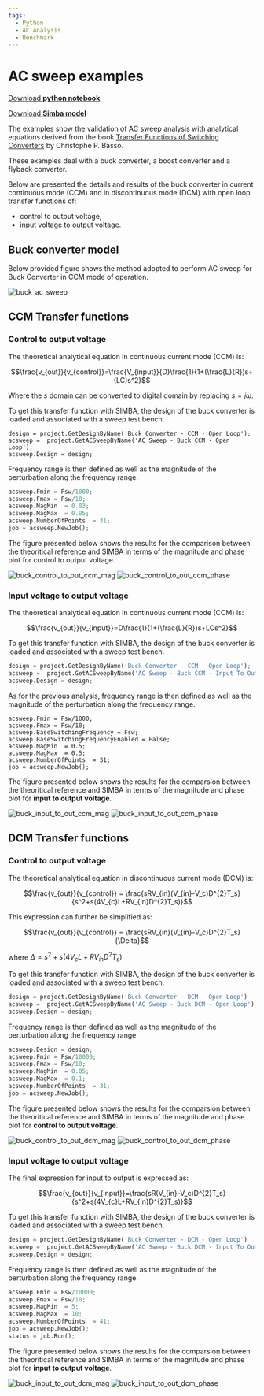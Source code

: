 ```yaml
---
tags:
  - Python
  - AC Analysis
  - Benchmark
---
```


# AC sweep examples

[Download **python notebook**](ACSweepExamples.ipynb)

[Download **Simba model**](ACSweepTest.simba)

The examples show the validation of AC sweep analysis with analytical equations derived from the book [Transfer Functions of Switching Converters](https://stairwaypress.com/product/transfer-functions-of-switching-converters/) by Christophe P. Basso.

These examples deal with a buck converter, a boost converter and a flyback converter.

Below are presented the details and results of the buck converter in current continuous mode (CCM) and in discontinuous mode (DCM)  with open loop transfer functions of:

* control to output voltage,
* input voltage to output voltage.


## Buck converter model
 Below provided figure shows the method adopted to perform AC sweep for Buck Converter in CCM mode of operation.

![buck_ac_sweep](fig/buck_ac_sweep.png)

## CCM Transfer functions

### Control to output voltage

The theoretical analytical equation in continuous current mode (CCM) is:

$$\frac{v_{out}}{v_{control}}=\frac{V_{input}}{D}\frac{1}{1+(\frac{L}{R})s+(LC)s^2}$$

Where the *s* domain can be converted to digital domain by replacing $s = j\omega$.

To get this transfer function with SIMBA, the design of the buck converter is loaded and associated with a sweep test bench.

```
design = project.GetDesignByName('Buck Converter - CCM - Open Loop');
acsweep =  project.GetACSweepByName('AC Sweep - Buck CCM - Open Loop');
acsweep.Design = design;
```

Frequency range is then defined as well as the magnitude of the perturbation along the frequency range.

```py
acsweep.Fmin = Fsw/1000;
acsweep.Fmax = Fsw/10;
acsweep.MagMin  = 0.03;
acsweep.MagMax  = 0.05;
acsweep.NumberOfPoints  = 31;
job = acsweep.NewJob();
```

The figure presented below shows the results for the comparison between the theoritical reference and SIMBA in terms of the magnitude and phase plot for control to output voltage.

![buck_control_to_out_ccm_mag](fig/buck_control_to_out_ccm_mag.png)
![buck_control_to_out_ccm_phase](fig/buck_control_to_out_ccm_phase.png)


### Input voltage to output voltage

The theoretical analytical equation in continuous current mode (CCM) is:

$$\frac{v_{out}}{v_{input}}=D\frac{1}{1+(\frac{L}{R})s+LCs^2}$$

To get this transfer function with SIMBA, the design of the buck converter is loaded and associated with a sweep test bench.

```py
design = project.GetDesignByName('Buck Converter - CCM - Open Loop');
acsweep =  project.GetACSweepByName('AC Sweep - Buck CCM - Input To Output');
acsweep.Design = design;

```

As for the previous analysis, frequency range is then defined as well as the magnitude of the perturbation along the frequency range.

```
acsweep.Fmin = Fsw/1000;
acsweep.Fmax = Fsw/10;
acsweep.BaseSwitchingFrequency = Fsw;
acsweep.BaseSwitchingFrequencyEnabled = False;
acsweep.MagMin  = 0.5;
acsweep.MagMax  = 0.5;
acsweep.NumberOfPoints  = 31;
job = acsweep.NewJob();

```

The figure presented below shows the results for the comparsion between the theoritical reference and SIMBA in terms of the magnitude and phase plot for **input to output voltage**.

![buck_input_to_out_ccm_mag](fig/buck_input_to_out_ccm_mag.png)
![buck_input_to_out_ccm_phase](fig/buck_input_to_out_ccm_phase.png)


## DCM Transfer functions

### Control to output voltage

The theoretical analytical equation in discontinuous current mode (DCM) is:

$$\frac{v_{out}}{v_{control}} = \frac{sRV_{in}(V_{in}-V_c)D^{2}T_s}{s^2+s(4V_{c}L+RV_{in}D^{2}T_s)}$$

This expression can further be simplified as:

$$\frac{v_{out}}{v_{control}} = \frac{sRV_{in}(V_{in}-V_c)D^{2}T_s}{\Delta}$$

where $\Delta = s^2+s(4V_{c}L+RV_{in}D^{2}T_s)$

To get this transfer function with SIMBA, the design of the buck converter is loaded and associated with a sweep test bench.

```py
design = project.GetDesignByName('Buck Converter - DCM - Open Loop')
acsweep =  project.GetACSweepByName('AC Sweep - Buck DCM - Open Loop');
acsweep.Design = design;
```
Frequency range is then defined as well as the magnitude of the perturbation along the frequency range.

```py
acsweep.Design = design;
acsweep.Fmin = Fsw/10000;
acsweep.Fmax = Fsw/10;
acsweep.MagMin  = 0.05;
acsweep.MagMax  = 0.1;
acsweep.NumberOfPoints  = 31;
job = acsweep.NewJob();
```
The figure presented below shows the results for the comparsion between the theoritical reference and SIMBA in terms of the magnitude and phase plot for **control to output voltage**.

![buck_control_to_out_dcm_mag](fig/buck_control_to_out_dcm_mag.png)
![buck_control_to_out_dcm_phase](fig/buck_control_to_out_dcm_phase.png)

### Input voltage to output voltage

The final expression for input to output is expressed as:

$$\frac{v_{out}}{v_{input}}=\frac{sR(V_{in}-V_c)D^{2}T_s}{s^2+s(4V_{c}L+RV_{in}D^{2}T_s)}$$

To get this transfer function with SIMBA, the design of the buck converter is loaded and associated with a sweep test bench.

```py
design = project.GetDesignByName('Buck Converter - DCM - Open Loop')
acsweep =  project.GetACSweepByName('AC Sweep - Buck DCM - Input To Output');
acsweep.Design = design;
```
Frequency range is then defined as well as the magnitude of the perturbation along the frequency range.

```py
acsweep.Fmin = Fsw/10000;
acsweep.Fmax = Fsw/10;
acsweep.MagMin  = 5;
acsweep.MagMax  = 10;
acsweep.NumberOfPoints  = 41;
job = acsweep.NewJob();
status = job.Run();
```

The figure presented below shows the results for the comparsion between the theoritical reference and SIMBA in terms of the magnitude and phase plot for **input to output voltage**.

![buck_input_to_out_dcm_mag](fig/buck_input_to_out_dcm_mag.png)
![buck_input_to_out_dcm_phase](fig/buck_input_to_out_dcm_phase.png)